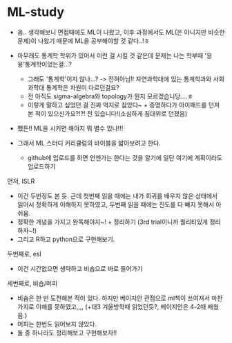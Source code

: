 # ML-study

- 음.. 생각해보니 면접때에도 ML이 나왔고, 이후 과정에서도 ML(은 아니지만 비슷한 문제)이 나왔기 때문에 ML을 공부해야할 것 같다..!ㅎ

- 아무래도 통계학 학위가 있어서 이런 걸 시킬 것 같은데 문제는 나는 학부때 '응용'통계학이었는걸...?
  - 그래도 '통계학'이지 않나...? -> 전혀아님!! 자연과학대에 있는 통계학과와 사회과학대 통계학은 차원이 다르던걸요? 
  - 전 아직도 sigma-algebra와 topology가 뭔지 모르겠습니당....ㅎ 
  - 이렇게 말하고 싶었던 걸 진짜 억지로 참았다~ + 증명하다가 아이패드를 던져본 적이 있으신가요?!?! 전 있습니다!(소심하게 침대위로 던졌음)


- 쨌든!! ML을 시키면 해야지 뭐 별수 있나!!!
- 그래서 ML 스터디 커리큘럼의 바이블을 밟아보려고 한다.
  - github에 업로드를 하면 언젠가는 한다는 것을 알기에 일단 여기에 계획이라도 업로드하기



먼저, ISLR
  - 이건 두번정도 본 듯. 근데 첫번째 읽을 때에는 내가 회귀를 배우지 않은 상태에서 읽어서 정확하게 이해하지 못하였고, 두번째 읽을 때에는 진도를 다 빼지 못해서 아쉬움.
  - 정확한 개념을 가지고 완독해야지~! + 정리하기 (3rd trial이니까 퀄리티있게 정리하자~!)
  - 그리고 R하고 python으로 구현해보기.



두번째로, esl
  - 이건 시간없으면 생략하고 비숍으로 바로 들어가기



세번째로, 비숍/머피
  - 비숍은 한 번 도전해본 적이 있다. 하지만 베이지안 관점으로 ml책이 쓰여져서 마찬가지로 이해를 못하였고,,,, (+대3 겨울방학때 읽었던듯?, 베이지안은 4-2때 배웠음.)
  - 머피는 한번도 읽어보지 않았다.
  - 둘 중 하나라도 정리해보고 구현해보자!!


